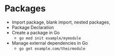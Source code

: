 # Packages

- Import package, blank import, nested packages, 
- Package Declaration
- Create a package in Go
    - `go mod init example/mymodule`
- Manage external dependencies in Go
    - `go get example.com/theirmodule`